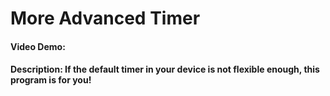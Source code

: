 # More Advanced Timer
#### Video Demo:  <URL HERE>
#### Description: If the default timer in your device is not flexible enough, this program is for you!